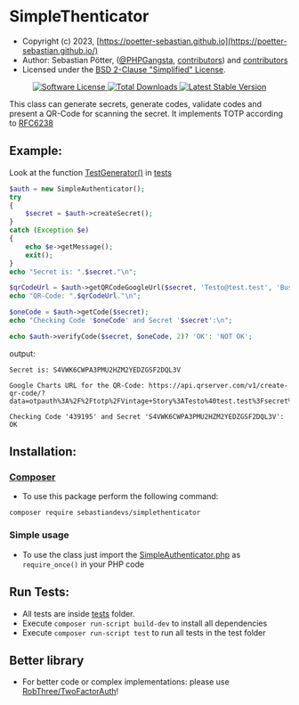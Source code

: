 # SimpleThenticator

* Copyright (c) 2023, [https://poetter-sebastian.github.io](https://poetter-sebastian.github.io/)
* Author: Sebastian Pötter, ([@PHPGangsta](https://github.com/PHPGangsta/GoogleAuthenticator), [contributors](https://github.com/PHPGangsta/GoogleAuthenticator/graphs/contributors)) and [contributors](https://github.com/poetter-sebastian/SimpleThenticator/graphs/contributors)
* Licensed under the [BSD 2-Clause "Simplified" License](https://github.com/poetter-sebastian/SimpleThenticator/blob/main/LICENSE).

<p align="center">
    <a href="LICENSE" target="_blank">
        <img alt="Software License" src="https://img.shields.io/badge/lisence-BSD_2_Clause-green?style=flat-square">
    </a>
    <a href="https://packagist.org/packages/sebastiandevs/simplethenticator" target="_blank">
        <img alt="Total Downloads" src="https://img.shields.io/packagist/dt/sebastiandevs/simplethenticator.svg?style=flat-square">
    </a>
    <a href="https://packagist.org/packages/sebastiandevs/simplethenticator" target="_blank">
        <img alt="Latest Stable Version" src="https://img.shields.io/packagist/v/sebastiandevs/simplethenticator.svg?style=flat-square&label=stable">
    </a>
</p>

This class can generate secrets, generate codes, validate codes and present a QR-Code for scanning the secret. It implements TOTP
according to [RFC6238](https://tools.ietf.org/html/rfc6238)

Example:
------

Look at the function [TestGenerator()](https://github.com/poetter-sebastian/SimpleThenticator/blob/main/tests/SimpleAuthenticatorTest.php) in [tests](https://github.com/poetter-sebastian/SimpleThenticator/tree/main/tests)

```php
$auth = new SimpleAuthenticator();
try
{
    $secret = $auth->createSecret();
}
catch (Exception $e)
{
    echo $e->getMessage();
    exit();
}
echo "Secret is: ".$secret."\n";

$qrCodeUrl = $auth->getQRCodeGoogleUrl($secret, 'Testo@test.test', 'Business');
echo "QR-Code: ".$qrCodeUrl."\n";

$oneCode = $auth->getCode($secret);
echo "Checking Code '$oneCode' and Secret '$secret':\n";

echo $auth->verifyCode($secret, $oneCode, 2)? 'OK': 'NOT OK';

```
output:
```
Secret is: S4VWK6CWPA3PMU2HZM2YEDZGSF2DQL3V

Google Charts URL for the QR-Code: https://api.qrserver.com/v1/create-qr-code/?data=otpauth%3A%2F%2Ftotp%2FVintage+Story%3ATesto%40test.test%3Fsecret%3DS4VWK6CWPA3PMU2HZM2YEDZGSF2DQL3V%26algorithm%3DSHA256%26issuer%3DVintage+Story&size=200x200&ecc=M

Checking Code '439195' and Secret 'S4VWK6CWPA3PMU2HZM2YEDZGSF2DQL3V':
OK
```

Installation:
-------------
### [Composer](https://getcomposer.org/doc/01-basic-usage.md)

- To use this package perform the following command:

```composer require sebastiandevs/simplethenticator```

### Simple usage

- To use the class just import the [SimpleAuthenticator.php](https://github.com/poetter-sebastian/SimpleThenticator/blob/main/src/SimpleAuthenticator.php) as ```require_once()``` in your PHP code

Run Tests:
----------

- All tests are inside [tests](https://github.com/poetter-sebastian/SimpleThenticator/tree/main/tests) folder.
- Execute `composer run-script build-dev` to install all dependencies
- Execute `composer run-script test` to run all tests in the test folder

Better library
----------
- For better code or complex implementations: please use [RobThree/TwoFactorAuth](https://github.com/RobThree/TwoFactorAuth)!
